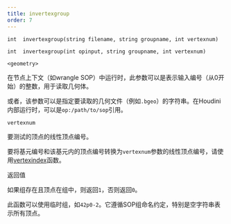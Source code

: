 ```yaml
---
title: invertexgroup
order: 7
---
```

`int  invertexgroup(string filename, string groupname, int vertexnum)`

`int  invertexgroup(int opinput, string groupname, int vertexnum)`

`<geometry>`

在节点上下文（如wrangle SOP）中运行时，此参数可以是表示输入编号（从0开始）的整数，用于读取几何体。

或者，该参数可以是指定要读取的几何文件（例如`.bgeo`）的字符串。在Houdini内部运行时，可以是`op:/path/to/sop`引用。

`vertexnum`

要测试的顶点的线性顶点编号。

要将基元编号和该基元内的顶点编号转换为`vertexnum`参数的线性顶点编号，请使用[vertexindex](../geometry/vertexindex "将基元/顶点对转换为线性顶点。")函数。

返回值

如果组存在且顶点在组中，则返回`1`，否则返回`0`。

此函数可以使用临时组，如`42p0-2`。它遵循SOP组命名约定，特别是空字符串表示所有顶点。
